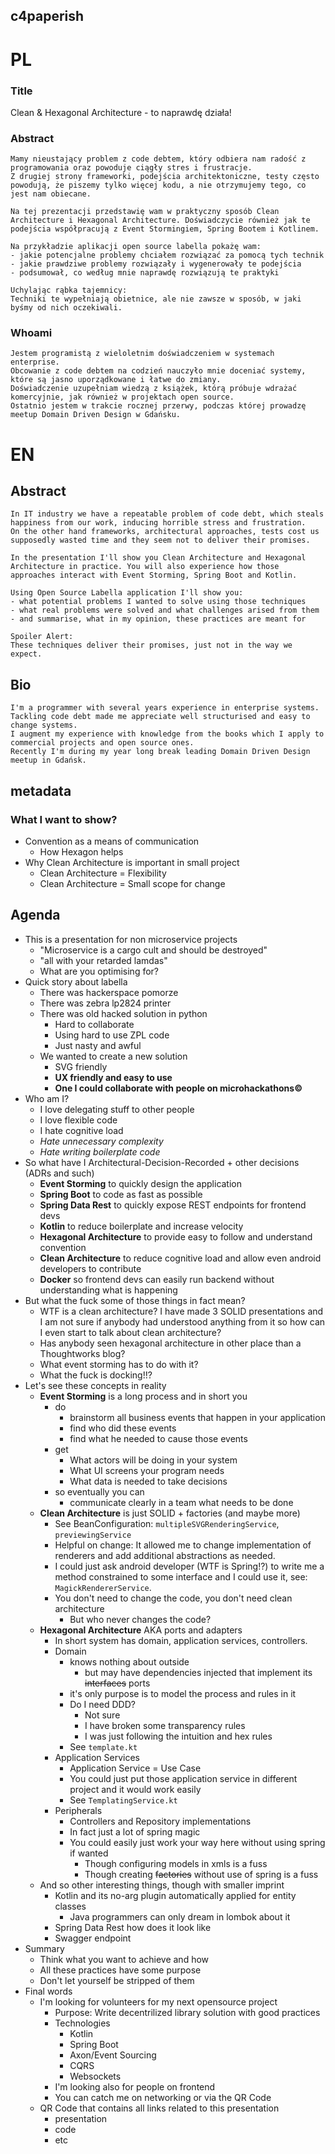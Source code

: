 ## c4paperish

# PL

### Title

Clean & Hexagonal Architecture - to naprawdę działa!

### Abstract

```
Mamy nieustający problem z code debtem, który odbiera nam radość z programowania oraz powoduje ciągły stres i frustracje.
Z drugiej strony frameworki, podejścia architektoniczne, testy często powodują, że piszemy tylko więcej kodu, a nie otrzymujemy tego, co jest nam obiecane.

Na tej prezentacji przedstawię wam w praktyczny sposób Clean Architecture i Hexagonal Architecture. Doświadczycie również jak te podejścia współpracują z Event Stormingiem, Spring Bootem i Kotlinem.

Na przykładzie aplikacji open source labella pokażę wam:
- jakie potencjalne problemy chciałem rozwiązać za pomocą tych technik
- jakie prawdziwe problemy rozwiązały i wygenerowały te podejścia
- podsumował, co według mnie naprawdę rozwiązują te praktyki

Uchylając rąbka tajemnicy:
Techniki te wypełniają obietnice, ale nie zawsze w sposób, w jaki byśmy od nich oczekiwali.
```

### Whoami

```
Jestem programistą z wieloletnim doświadczeniem w systemach enterprise.
Obcowanie z code debtem na codzień nauczyło mnie doceniać systemy, które są jasno uporządkowane i łatwe do zmiany.
Doświadczenie uzupełniam wiedzą z książek, którą próbuje wdrażać komercyjnie, jak również w projektach open source.
Ostatnio jestem w trakcie rocznej przerwy, podczas której prowadzę meetup Domain Driven Design w Gdańsku.
```

# EN

## Abstract

```
In IT industry we have a repeatable problem of code debt, which steals happiness from our work, inducing horrible stress and frustration.
On the other hand frameworks, architectural approaches, tests cost us supposedly wasted time and they seem not to deliver their promises.

In the presentation I'll show you Clean Architecture and Hexagonal Architecture in practice. You will also experience how those approaches interact with Event Storming, Spring Boot and Kotlin.

Using Open Source Labella application I'll show you:
- what potential problems I wanted to solve using those techniques
- what real problems were solved and what challenges arised from them
- and summarise, what in my opinion, these practices are meant for

Spoiler Alert:
These techniques deliver their promises, just not in the way we expect.
```

## Bio

```
I'm a programmer with several years experience in enterprise systems.
Tackling code debt made me appreciate well structurised and easy to change systems.
I augment my experience with knowledge from the books which I apply to commercial projects and open source ones.
Recently I'm during my year long break leading Domain Driven Design meetup in Gdańsk.
```


## metadata

### What I want to show?

- Convention as a means of communication
	- How Hexagon helps
- Why Clean Architecture is important in small project
	- Clean Architecture = Flexibility
	- Clean Architecture = Small scope for change


## Agenda

- This is a presentation for non microservice projects
	- "Microservice is a cargo cult and should be destroyed"
	- "all with your retarded lamdas"
	- What are you optimising for?
- Quick story about labella
	- There was hackerspace pomorze
	- There was zebra lp2824 printer
	- There was old hacked solution in python
		- Hard to collaborate
		- Using hard to use ZPL code
		- Just nasty and awful
	- We wanted to create a new solution
		- SVG friendly
		- **UX friendly and easy to use**
		- **One I could collaborate with people on microhackathons©**
- Who am I?
	- I love delegating stuff to other people
	- I love flexible code
	- I hate cognitive load
	- *Hate unnecessary complexity*
	- *Hate writing boilerplate code*
- So what have I Architectural-Decision-Recorded + other decisions (ADRs and such)
	- **Event Storming** to quickly design the application
	- **Spring Boot** to code as fast as possible
	- **Spring Data Rest** to quickly expose REST endpoints for frontend devs
	- **Kotlin** to reduce boilerplate and increase velocity
	- **Hexagonal Architecture** to provide easy to follow and understand convention
	- **Clean Architecture** to reduce cognitive load and allow even android developers to contribute
	- **Docker** so frontend devs can easily run backend without understanding what is happening
- But what the fuck some of those things in fact mean?
	- WTF is a clean architecture? I have made 3 SOLID presentations and I am not sure if anybody had understood anything from it so how can I even start to talk about clean architecture?
	- Has anybody seen hexagonal architecture in other place than a Thoughtworks blog?
	- What event storming has to do with it?
	- What the fuck is docking!!?
- Let's see these concepts in reality
	- **Event Storming** is a long process and in short you
		- do
			- brainstorm all business events that happen in your application
			- find who did these events
			- find what he needed to cause those events
		- get
			- What actors will be doing in your system
			- What UI screens your program needs
			- What data is needed to take decisions
		- so eventually you can
			- communicate clearly in a team what needs to be done
	- **Clean Architecture** is just SOLID + factories (and maybe more)
		- See BeanConfiguration: `multipleSVGRenderingService`, `previewingService`
		- Helpful on change: It allowed me to change implementation of renderers and add additional abstractions as needed.
		- I could just ask android developer (WTF is Spring!?) to write me a method constrained to some interface and I could use it, see: `MagickRendererService`.
		- You don't need to change the code, you don't need clean architecture
			- But who never changes the code?
	- **Hexagonal Architecture** AKA ports and adapters
		- In short system has domain, application services, controllers.
		- Domain
			- knows nothing about outside
				- but may have dependencies injected that implement its ~~interfaces~~ ports
			- it's only purpose is to model the process and rules in it
			- Do I need DDD?
				- Not sure
				- I have broken some transparency rules
				- I was just following the intuition and hex rules
			- See `template.kt`
		- Application Services
			- Application Service = Use Case
			- You could just put those application service in different project and it would work easily
			- See `TemplatingService.kt`
		- Peripherals
			- Controllers and Repository implementations
			- In fact just a lot of spring magic
			- You could easily just work your way here without using spring if wanted
				- Though configuring models in xmls is a fuss
				- Though creating ~~factories~~ without use of spring is a fuss 
	-  And so other interesting things, though with smaller imprint
		- Kotlin and its no-arg plugin automatically applied for entity classes
			- Java programmers can only dream in lombok about it
		- Spring Data Rest how does it look like
		- Swagger endpoint
- Summary
	- Think what you want to achieve and how
	- All these practices have some purpose
	- Don't let yourself be stripped of them
- Final words
	- I'm looking for volunteers for my next opensource project
		- Purpose: Write decentrilized library solution with good practices
		- Technologies
			- Kotlin
			- Spring Boot
			- Axon/Event Sourcing
			- CQRS
			- Websockets
		- I'm looking also for people on frontend
		- You can catch me on networking or via the QR Code
	- QR Code that contains all links related to this presentation
		- presentation
		- code
		- etc